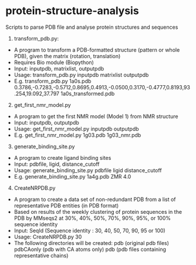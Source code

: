 # protein-structure-analysis
Scripts to parse PDB file and analyse protein structures and sequences

1) transform_pdb.py: 
  - A program to transform a PDB-formatted structure (pattern or whole PDB), given the matrix (rotation, translation)
  - Requires Bio module (Biopython)
  - Input: inputpdb, matrixlist, outputpdb
  - Usage: transform_pdb.py inputpdb matrixlist outputpdb
  - E.g. transform_pdb.py 1a0s.pdb 0.3786,-0.7283,-0.5712,0.8695,0.4913,-0.0500,0.3170,-0.4777,0.8193,93.254,19.092,37.797 1a0s_transformed.pdb
  
2) get_first_nmr_model.py
  - A program to get the first NMR model (Model 1) from NMR structure
  - Input: inputpdb, outputpdb
  - Usage: get_first_nmr_model.py inputpdb outputpdb
  - E.g. get_first_nmr_model.py 1g03.pdb 1g03_nmr.pdb
  
3) generate_binding_site.py
  - A program to create ligand binding sites
  - Input: pdbfile, ligid, distance_cutoff
  - Usage: generate_binding_site.py pdbfile ligid distance_cutoff
  - E.g. generate_binding_site.py 1a4g.pdb ZMR 4.0
  
4) CreateNRPDB.py
  - A program to create a data set of non-redundant PDB from a list of representative PDB entities (in PDB format) 
  - Based on results of the weekly clustering of protein sequences in the PDB by MMseqs2 at 30%, 40%, 50%, 70%, 90%, 95%, or 100% sequence identity
  - Input: SeqId (Sequence identity : 30, 40, 50, 70, 90, 95 or 100)
  - Usage: CreateNRPDB.py 30
  - The following directories will be created: 
      pdb (original pdb files)
      pdbCAonly (pdb with CA atoms only)
      pdb<SeqID> (pdb files containing representative chains)
